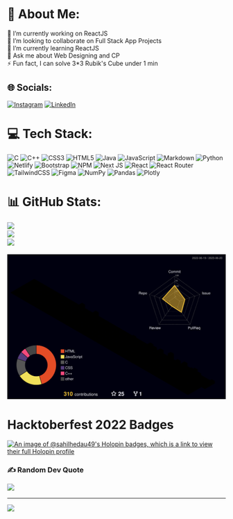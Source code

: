 # 💫 About Me:
🔭 I’m currently working on ReactJS<br>👯 I’m looking to collaborate on Full Stack App Projects<br>🌱 I’m currently learning ReactJS<br>💬 Ask me about Web Designing and CP<br>⚡ Fun fact, I can solve 3*3 Rubik's Cube under 1 min


## 🌐 Socials:
[![Instagram](https://img.shields.io/badge/Instagram-%23E4405F.svg?logo=Instagram&logoColor=white)](https://instagram.com/https://www.instagram.com/sahil.hedau/) [![LinkedIn](https://img.shields.io/badge/LinkedIn-%230077B5.svg?logo=linkedin&logoColor=white)](https://linkedin.com/in/https://www.linkedin.com/in/sahil-hedau-2a6729228/) 

# 💻 Tech Stack:
![C](https://img.shields.io/badge/c-%2300599C.svg?style=for-the-badge&logo=c&logoColor=white) ![C++](https://img.shields.io/badge/c++-%2300599C.svg?style=for-the-badge&logo=c%2B%2B&logoColor=white) ![CSS3](https://img.shields.io/badge/css3-%231572B6.svg?style=for-the-badge&logo=css3&logoColor=white) ![HTML5](https://img.shields.io/badge/html5-%23E34F26.svg?style=for-the-badge&logo=html5&logoColor=white) ![Java](https://img.shields.io/badge/java-%23ED8B00.svg?style=for-the-badge&logo=java&logoColor=white) ![JavaScript](https://img.shields.io/badge/javascript-%23323330.svg?style=for-the-badge&logo=javascript&logoColor=%23F7DF1E) ![Markdown](https://img.shields.io/badge/markdown-%23000000.svg?style=for-the-badge&logo=markdown&logoColor=white) ![Python](https://img.shields.io/badge/python-3670A0?style=for-the-badge&logo=python&logoColor=ffdd54) ![Netlify](https://img.shields.io/badge/netlify-%23000000.svg?style=for-the-badge&logo=netlify&logoColor=#00C7B7) ![Bootstrap](https://img.shields.io/badge/bootstrap-%23563D7C.svg?style=for-the-badge&logo=bootstrap&logoColor=white) ![NPM](https://img.shields.io/badge/NPM-%23000000.svg?style=for-the-badge&logo=npm&logoColor=white) ![Next JS](https://img.shields.io/badge/Next-black?style=for-the-badge&logo=next.js&logoColor=white) ![React](https://img.shields.io/badge/react-%2320232a.svg?style=for-the-badge&logo=react&logoColor=%2361DAFB) ![React Router](https://img.shields.io/badge/React_Router-CA4245?style=for-the-badge&logo=react-router&logoColor=white) ![TailwindCSS](https://img.shields.io/badge/tailwindcss-%2338B2AC.svg?style=for-the-badge&logo=tailwind-css&logoColor=white) 	![Figma](https://img.shields.io/badge/figma-%23F24E1E.svg?style=for-the-badge&logo=figma&logoColor=white) ![NumPy](https://img.shields.io/badge/numpy-%23013243.svg?style=for-the-badge&logo=numpy&logoColor=white) ![Pandas](https://img.shields.io/badge/pandas-%23150458.svg?style=for-the-badge&logo=pandas&logoColor=white) ![Plotly](https://img.shields.io/badge/Plotly-%233F4F75.svg?style=for-the-badge&logo=plotly&logoColor=white)
# 📊 GitHub Stats:
![](https://github-readme-stats.vercel.app/api?username=sahilhedau49&theme=dark&hide_border=false&include_all_commits=false&count_private=true)<br/>
![](https://github-readme-streak-stats.herokuapp.com/?user=sahilhedau49&theme=dark&hide_border=false)<br/>
![](https://github-readme-stats.vercel.app/api/top-langs/?username=sahilhedau49&theme=dark&hide_border=false&include_all_commits=false&count_private=true&layout=compact)
<br/>
<a href="https://github.com/sahilhedau49/github-readme-activity-graph"><img alt="" src="https://github-readme-activity-graph.cyclic.app/graph?username=sahilhedau49&bg_color=0D1117&color=5BCDEC&line=5BCDEC&point=FFFFFF&hide_border=true" /></a>
<br/>
![](./profile-3d-contrib/profile-night-rainbow.svg)

# Hacktoberfest 2022 Badges
[![An image of @sahilhedau49's Holopin badges, which is a link to view their full Holopin profile](https://holopin.me/sahilhedau49)](https://holopin.io/@sahilhedau49)

### ✍️ Random Dev Quote
![](https://quotes-github-readme.vercel.app/api?type=horizontal&theme=radical)

---
[![](https://visitcount.itsvg.in/api?id=sahilhedau49&icon=0&color=0)](https://visitcount.itsvg.in)

